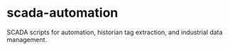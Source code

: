 # scada-automation
SCADA scripts for automation, historian tag extraction, and industrial data management.
